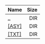 |Name|Size|
|:---|---:|
|[..](../index.html)|DIR|
|[[ASY]]([ASY]/index.html)|DIR|
|[[TXT]]([TXT]/index.html)|DIR|
